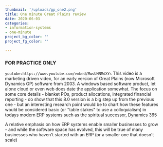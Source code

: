 ```yaml
---
thumbnail: '/uploads/gp_one2.png'
title: One minute Great Plains review
date: 2020-06-03
categories: 
- information-systems
- one-minute
project_bg_color: ''
project_fg_color: ''

---
```

### FOR PRACTICE ONLY
`youtube:https://www.youtube.com/embed/MwsUHNMdXYs`
This video is a marketing driven video, for an early version of Great Plains (now Microsoft Dynamics GP) software from 2003.
A windows based software product, let alone cloud or even web does date the application somewhat.
The focus on some core details - blanket POs, product allocations, integrated financial reporting - do show that this 8.0 version is a big step up from the previous one - but an interesting research point would be to chart how these features would be considered basic (or "table stakes" to use a colloquialism) in todays modern ERP systems such as the spiritual successor, Dynamics 365

A relative emphasis on how ERP systems enable smaller businesses to grow - and while the software space has evolved, this will be true of many businesses who haven't started with an ERP (or a smaller one that doesn't scale)
